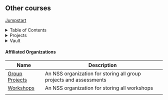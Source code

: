 ## Other courses

[Jumpstart](https://github.com/nashville-software-school/jumpstart)  


<details>
  <summary>Table of Contents</summary>
## Workshops
[SQL](https://github.com/nashville-software-school/sql-professional)  
[SQL (Key)](https://github.com/nashville-software-school/sql-professional-key)  
[Vue](https://github.com/nashville-software-school/Vue-Workshop)  

# Extracurricular Modules
[AWS deployment instruction](https://github.com/nashville-software-school/aws-deployment-instructions)  
[git poetry](https://github.com/nashville-software-school/git-poetry)  
[Github workflow](https://github.com/nashville-software-school/github-workflow)  
[JS for Java devs](https://github.com/nashville-software-school/js_for_java_devs)  
[JS testing module](https://github.com/nashville-software-school/js-testing-module)  
[Responsive blackbirds - JS testing module](https://github.com/nashville-software-school/responsive-black-birds)  
[Translate C# -> JS -> C#](https://github.com/nashville-software-school/translate-csharp-js)  

# Learning Platform
[Learning Platform](https://github.com/nashville-software-school/LearningPlatform)  
[LP Client](https://github.com/nashville-software-school/learn-ops-client)  
[LP API](https://github.com/nashville-software-school/learn-ops-api)  

# Tools
[Automator Client](https://github.com/nashville-software-school/automator-client)  
[Class website template](https://github.com/nashville-software-school/class-website-template)  
[CORS Anywhere](https://github.com/nashville-software-school/cors-anywhere)  
[Curriculum Bash Scripts](https://github.com/nashville-software-school/course-bash-scripts)  
[Foundations Auth Proxy](https://github.com/nashville-software-school/foundations-auth-proxy)  
[Knowledgebase](https://github.com/nashville-software-school/knowledgebase)  
[NSS JSON Server](https://github.com/nashville-software-school/nss-json-server)  
[nss.team](https://github.com/nashville-software-school/nss.team)  
[Vocabulary Concept Index](https://github.com/nashville-software-school/vocabulary-concept-index)  
[Website Automator](https://github.com/nashville-software-school/website-automator)  

  
[C#/.NET](https://github.com/nashville-software-school/bangazon-inc)  
[Front End Web Dev and Design](https://github.com/nashville-software-school/FEWDD-milestones)  
[Learning Programs](https://github.com/nashville-software-school/learning-programs)  
[Node](https://github.com/nashville-software-school/bangazon-corp)  
[Ruby](https://github.com/nashville-software-school/bangazon-ltd)  
[Webdev foundations](https://github.com/nashville-software-school/web-development-foundations)  

</details>

<details>
  <summary>Projects</summary>
  
### Clients
[Creek River Client](https://github.com/nashville-software-school/dotnet-creek-river-client)  
[Daily Journal Client](https://github.com/nashville-software-school/daily-journal-react-template)  
[Loncotes Client](https://github.com/nashville-software-school/dotnet-loncotes-client)  
[Nashville Kennels template](https://github.com/nashville-software-school/nashville-kennels-template)  
[Ninties TV](https://github.com/nashville-software-school/NinetiesTV)  
[Rare](https://github.com/nashville-software-school/Rare)  
[Rare Client Python](https://github.com/nashville-software-school/python-rare-client-template)  
[Rock of Ages Client](https://github.com/nashville-software-school/rock-of-ages-client)  
[Sprinkles of Joy](https://github.com/nashville-software-school/sprinkles-of-joy)  
[Tabloid Client](https://github.com/nashville-software-school/TabloidCLI)  
[Tiny Treats Client](https://github.com/nashville-software-school/tinytreats-client)  
[Truncheons & Flagons - Client](https://github.com/nashville-software-school/Tavern)  

### C#
[Bangazon boilerplate .NET](https://github.com/nashville-software-school/csharp-bangazonapi-boilerplate)  
[Bianca's Bikes template](https://github.com/nashville-software-school/dotnet-biancas-template)  
[Car Builder C#/.NET](https://github.com/nashville-software-school/car-builder)  
[PoKi SQL](https://github.com/nashville-software-school/poki-sqlite)  
[Shooting Dice](https://github.com/nashville-software-school/ShootingDice)  
[Tabloid Prototype](https://github.com/nashville-software-school/TabloidMVC)  
[Trestlebridge C#](https://github.com/nashville-software-school/Trestlebridge-Farms)  

### Python
[Honey Rae's Python](https://github.com/nashville-software-school/honey-rae-django-version)  
[Rare API Python](https://github.com/nashville-software-school/python-rare-server-template)  
[Rock of Ages API](https://github.com/nashville-software-school/rock-of-ages-api)  
[Ships Declarative API](https://github.com/nashville-software-school/declarative-ships-api)  
[Ships Imperative API](https://github.com/nashville-software-school/imperative-ships-api)  
[Truncheons & Flagons - API](https://github.com/nashville-software-school/Tavern-API)  


</details>

<details>
  <summary>Vault</summary>
  
### Transfer to workshops
[EF Core Explore Concepts](https://github.com/nashville-software-school/EF_Core_Explore_Concepts)  
[Git example random character](https://github.com/nashville-software-school/git-example---random-character)  
[VS Code debugging example](https://github.com/nashville-software-school/vs-code-debug-example)  

### Completed Projects
[Chuckle checklist (complete)](https://github.com/nashville-software-school/Chuckle-Checklist-Complete)  
[Honey Raes (complete)](https://github.com/nashville-software-school/Honey-Rea-Complete)
[Learning moments (complete)](https://github.com/nashville-software-school/Learning-Moments-Complete)  
[Rock of Ages Client (complete)](https://github.com/nashville-software-school/rock-of-ages-client-solution)  

### Miscelleneous
[C# Bangazon boilerplate v1](https://github.com/nashville-software-school/csharp-bangazon-site-boilerplate)  
[C# Bangazon boilerplate v2](https://github.com/nashville-software-school/csharp-bangazonapi-boilerplate-v2)  
[C# integration testing](https://github.com/nashville-software-school/csharp-mvc-integration-tessting)  
[C# self assessment Musician MVC](https://github.com/nashville-software-school/CSharp-Self-Assessment-MusicianMVC)  
[C# self assessment Musician](https://github.com/nashville-software-school/CSharp-Self-Assessment-MusicianFullStack)  
[C# self assessment orientation](https://github.com/nashville-software-school/CSharp-Self-Assessment-Orientation)  
[C# workforce boilerplate](https://github.com/nashville-software-school/csharp-workforce-boilerplate)  
[C75 Server side (experiment?)](https://github.com/nashville-software-school/C75-server-side)  
[Class website](https://github.com/nashville-software-school/Class-Website)  
[Client-side instructor](https://github.com/nashville-software-school/client-side-mastery-instructor)  
[Daily jounrnal react 18 template](https://github.com/nashville-software-school/daily-journal-react-18-template)  
[Django REST template](https://github.com/nashville-software-school/django-rest-template)  
[Elated Mane](https://github.com/nashville-software-school/elated-mane)  
[Favameal template python](https://github.com/nashville-software-school/favameal-django-template)  
[foundations](https://github.com/nashville-software-school/foundations)  
[Hackoween2019](https://github.com/nashville-software-school/dg-hackoween-2019)  
[Honey Rae React 18](https://github.com/nashville-software-school/honey-rae-react18)  
[Level up React 18](https://github.com/nashville-software-school/level-up-react-18-template)  
[Level up React template](https://github.com/nashville-software-school/level-up-react-template)  
[Maker Forge](https://github.com/nashville-software-school/MakerForge)  
[Server-side Dotnet Instructor](https://github.com/nashville-software-school/server-side-dotnet-instructor)  
[Pet adoption portal](https://github.com/nashville-software-school/pet-adoption-portal)  
[Python instructor](https://github.com/nashville-software-school/server-side-python-instructor)  
[Rare React 18 template](https://github.com/nashville-software-school/rare-react-18-template)  
[React 17 template](https://github.com/nashville-software-school/react-17-template)  
[Tabloid Fullstack](https://github.com/nashville-software-school/TabloidFullStack)  
[testing lnl](https://github.com/nashville-software-school/testing-lnl)  
[Wisdom & Grace](https://github.com/nashville-software-school/WisdomAndGrace)  
</details>

#### Affiliated Organizations
| Name | Description |  
|------|-------------|  
| [Group Projects](https://github.com/nss-group-projects) | An NSS organization for storing all group projects and assessments |  
| [Workshops](https://github.com/nashville-software-school-workshops) | An NSS organization for storing all workshops |
|  |  |

